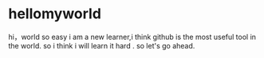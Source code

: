 ﻿# hellomyworld
hi，world
so easy
i am a new learner,i think github is the most useful tool in the world.
so i think i will learn it hard .
so let's go ahead.
